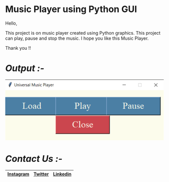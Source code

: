 # Music Player using Python GUI
Hello, 

This project is on music player created using Python graphics. This project can play, pause and stop the music. I hope you like this Music Player. 

Thank you !!

# *Output :-*

![](Output.png)

# *Contact Us :-*


|[Instagram](https://instagram.com/universal_coder)|[Twitter](https://twitter.com/LondheAaryan)|[Linkedin](https://www.linkedin.com/in/aaryan-r-londhe-0a1809179/)|
|-|-|-|
